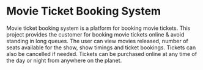 
# Movie Ticket Booking System

Movie ticket booking system is a platform for booking movie tickets. This
project provides the customer for booking movie tickets online & avoid
standing in long queues. The user can view movies released, number of seats
available for the show, show timings and ticket bookings. Tickets can also be
cancelled if needed. Tickets can be purchased online at any time of the day or
night from anywhere on the planet.